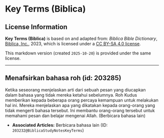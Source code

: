 # Key Terms (Biblica)

## License Information

**Key Terms (Biblica)** is based on and adapted from: _Biblica Bible Dictionary_, [Biblica, Inc.](https://www.biblica.com/), 2023, which is licensed under a [CC BY-SA 4.0 license](https://creativecommons.org/licenses/by-sa/4.0/legalcode.en).

This markdown version (created `2025-10-20`) is provided under the same license.



--------------------------------

## Menafsirkan bahasa roh (id: 203285)

Ketika seseorang menjelaskan arti dari sebuah pesan yang diucapkan dalam bahasa yang tidak mereka ketahui sebelumnya. Roh Kudus memberikan kepada beberapa orang percaya kemampuan untuk melakukan hal ini. Mereka menjelaskan apa yang dikatakan kepada orang\-orang yang tidak mengerti bahasa tersebut. Ini membantu orang\-orang tersebut untuk memahami pesan dan belajar mengenai Allah. (Berbicara bahasa lain)

* **Associated Articles:** Berbicara bahasa lain (ID: `203232@BiblicaStudyNotesKeyTerms`)

